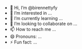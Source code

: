 - 👋 Hi, I’m @birennettyfy
- 👀 I’m interested in ...
- 🌱 I’m currently learning ...
- 💞️ I’m looking to collaborate on ...
- 📫 How to reach me ...
- 😄 Pronouns: ...
- ⚡ Fun fact: ...

<!---
birennettyfy/birennettyfy is a ✨ special ✨ repository because its `README.md` (this file) appears on your GitHub profile.
You can click the Preview link to take a look at your changes.
--->
